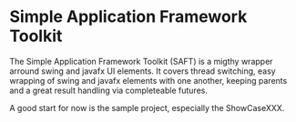 Simple Application Framework Toolkit
====================================

The Simple Application Framework Toolkit (SAFT) is a migthy wrapper arround swing and javafx
UI elements. It covers thread switching, easy wrapping of swing and javafx elements with one another,
keeping parents and a great result handling via completeable futures.

A good start for now is the sample project, especially the ShowCaseXXX.
